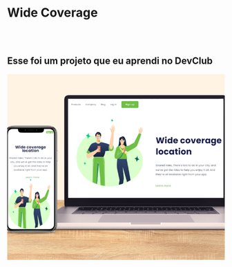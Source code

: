 <h1>Wide Coverage</h1>
<br> <br>
<h2>Esse foi um projeto que eu aprendi no DevClub</h2>
<img src="https://github.com/DalioSY/wide-coverage/blob/master/assets/img-wide.png" />
